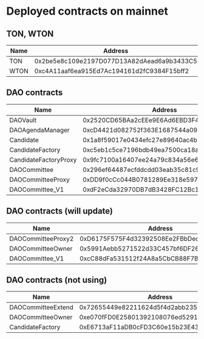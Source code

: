 # Deployed contracts on mainnet

## TON, WTON

| Name     | Address | link |
|----------|------|-------------------------------|
| TON      | 0x2be5e8c109e2197D077D13A82dAead6a9b3433C5  | [link](https://etherscan.io/address/0x2be5e8c109e2197D077D13A82dAead6a9b3433C5) |
| WTON      | 0xc4A11aaf6ea915Ed7Ac194161d2fC9384F15bff2  | [link](https://etherscan.io/address/0xc4A11aaf6ea915Ed7Ac194161d2fC9384F15bff2) |


## DAO contracts

| Name     | Address | link |
|----------|------|-------------------------------|
|  DAOVault |   0x2520CD65BAa2cEEe9E6Ad6EBD3F45490C42dd303    | [link](https://etherscan.io/address/0x2520CD65BAa2cEEe9E6Ad6EBD3F45490C42dd303)
|  DAOAgendaManager        |  0xcD4421d082752f363E1687544a09d5112cD4f484    | [link](https://etherscan.io/address/0xcD4421d082752f363E1687544a09d5112cD4f484)
|  Candidate        |  0x1a8f59017e0434efc27e89640ac4b7d7d194c0a3    | [link](https://etherscan.io/address/0x1a8f59017e0434efc27e89640ac4b7d7d194c0a3)
|  CandidateFactory        | 0xc5eb1c5ce7196bdb49ea7500ca18a1b9f1fa3ffb     |[link](https://etherscan.io/address/0xc5eb1c5ce7196bdb49ea7500ca18a1b9f1fa3ffb)
|  CandidateFactoryProxy        |  0x9fc7100a16407ee24a79c834a56e6eca555a5d7c    |[link](https://etherscan.io/address/0x9fc7100a16407ee24a79c834a56e6eca555a5d7c)
|  DAOCommittee        | 0x296ef64487ecfddcdd03eab35c81c9262dab88ba     | [link](https://etherscan.io/address/0x296ef64487ecfddcdd03eab35c81c9262dab88ba)
|  DAOCommitteeProxy        |  0xDD9f0cCc044B0781289Ee318e5971b0139602C26    |[link](https://etherscan.io/address/0xDD9f0cCc044B0781289Ee318e5971b0139602C26)
|  DAOCommittee_V1        | 0xdF2eCda32970DB7dB3428FC12Bc1697098418815     | [link](https://etherscan.io/address/0xdF2eCda32970DB7dB3428FC12Bc1697098418815)

## DAO contracts (will update)

| Name     | Address | link |
|----------|------|-------------------------------|
|  DAOCommitteeProxy2        | 0xD6175F575F4d32392508Ee2FBbDec9a2E8B3c01a     |[link](https://etherscan.io/address/0xD6175F575F4d32392508Ee2FBbDec9a2E8B3c01a)
|  DAOCommitteeOwner        | 0x5991Aebb5271522d33C457bf6DF26d83c0dAa221     | [link](https://etherscan.io/address/0x5991Aebb5271522d33C457bf6DF26d83c0dAa221)
|  DAOCommittee_V1        | 0xcC88dFa531512f24A8a5CbCB88F7B6731807EEFe     | [link](https://etherscan.io/address/0xcC88dFa531512f24A8a5CbCB88F7B6731807EEFe)


## DAO contracts (not using)

| Name     | Address | link |
|----------|------|-------------------------------|
|  DAOCommitteeExtend        |  0x72655449e82211624d5f4d2abb235bb6fe2fe989    | [link](https://etherscan.io/address/0x72655449e82211624d5f4d2abb235bb6fe2fe989)
|  DAOCommitteeOwner        |  0xe070fFD0E25801392108076ed5291fA9524c3f44    | [link](https://etherscan.io/address/0xe070fFD0E25801392108076ed5291fA9524c3f44)
|  CandidateFactory        |  0xE6713aF11aDB0cFD3C60e15b23E43f5548C32942    | [link](https://etherscan.io/address/0xE6713aF11aDB0cFD3C60e15b23E43f5548C32942)

